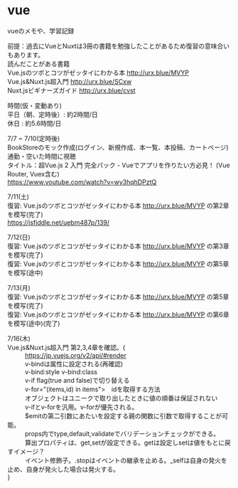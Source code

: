 # vue
vueのメモや、学習記録

前提：過去にVueとNuxtは3冊の書籍を勉強したことがあるため復習の意味合いもあります。  
読んだことがある書籍  
Vue.jsのツボとコツがゼッタイにわかる本 http://urx.blue/MVYP  
Vue.js&Nuxt.js超入門 http://urx.blue/SCxw  
Nuxt.jsビギナーズガイド http://urx.blue/cvst  

時間(仮・変動あり)  
平日（朝、定時後）: 約2時間/日  
休日 : 約5.6時間/日    

7/7 ~ 7/10(定時後)  
BookStoreのモック作成(ログイン、新規作成、本一覧、本投稿、カートページ)  
通勤・空いた時間に視聴  
タイトル：超Vue.js 2 入門 完全パック - Vueでアプリを作りたい方必見！ (Vue Router, Vuex含む)  
https://www.youtube.com/watch?v=wy3hqhDPztQ  
  
7/11(土)  
復習: Vue.jsのツボとコツがゼッタイにわかる本 http://urx.blue/MVYP  の第2章を模写(完了)  
https://jsfiddle.net/uebm487p/139/

7/12(日)  
復習: Vue.jsのツボとコツがゼッタイにわかる本 http://urx.blue/MVYP  の第3章を模写(完了)  
復習: Vue.jsのツボとコツがゼッタイにわかる本 http://urx.blue/MVYP  の第5章を模写(途中)    
  
7/13(月)  
復習: Vue.jsのツボとコツがゼッタイにわかる本 http://urx.blue/MVYP  の第5章を模写(完了)  
復習: Vue.jsのツボとコツがゼッタイにわかる本 http://urx.blue/MVYP  の第6章を模写(途中)(完了)

7/16(木)  
Vue.js&Nuxt.js超入門 第2,3,4章を確認。{  
&nbsp;&nbsp;&nbsp;&nbsp;&nbsp;&nbsp;&nbsp;&nbsp;&nbsp;        https://jp.vuejs.org/v2/api/#render    
&nbsp;&nbsp;&nbsp;&nbsp;&nbsp;&nbsp;&nbsp;&nbsp;&nbsp;        v-bindは属性に設定される(再確認)  
&nbsp;&nbsp;&nbsp;&nbsp;&nbsp;&nbsp;&nbsp;&nbsp;&nbsp;        v-bind:style v-bind:class  
&nbsp;&nbsp;&nbsp;&nbsp;&nbsp;&nbsp;&nbsp;&nbsp;&nbsp;        v-if flag(true and false)で切り替える  
&nbsp;&nbsp;&nbsp;&nbsp;&nbsp;&nbsp;&nbsp;&nbsp;&nbsp;        v-for="(items,id) in items">　idを取得する方法  
&nbsp;&nbsp;&nbsp;&nbsp;&nbsp;&nbsp;&nbsp;&nbsp;&nbsp;        オブジェクトはユニークで取り出したときに値の順番は保証されない  
&nbsp;&nbsp;&nbsp;&nbsp;&nbsp;&nbsp;&nbsp;&nbsp;&nbsp;        v-ifとv-forを汎用。v-forが優先される。  
&nbsp;&nbsp;&nbsp;&nbsp;&nbsp;&nbsp;&nbsp;&nbsp;&nbsp;        $emitの第二引数にあたいを設定する親の関数に引数で取得することが可能。  
&nbsp;&nbsp;&nbsp;&nbsp;&nbsp;&nbsp;&nbsp;&nbsp;&nbsp;        props内でtype,default,validateでバリデーションチェックができる。  
&nbsp;&nbsp;&nbsp;&nbsp;&nbsp;&nbsp;&nbsp;&nbsp;&nbsp;        算出プロパティは、get,setが設定できる。getは設定しsetは値をもとに戻すイメージ？  
&nbsp;&nbsp;&nbsp;&nbsp;&nbsp;&nbsp;&nbsp;&nbsp;&nbsp;        イベント修飾子。.stopはイベントの継承を止める。_selfは自身の発火を止め、自身が発火した場合は発火する。  
}  
